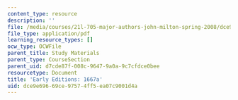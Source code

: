 ```yaml
---
content_type: resource
description: ''
file: /media/courses/21l-705-major-authors-john-milton-spring-2008/dce9e69669ce97574ff5ea07c9001d4a_MIT21L_705S08_1667a.pdf
file_type: application/pdf
learning_resource_types: []
ocw_type: OCWFile
parent_title: Study Materials
parent_type: CourseSection
parent_uid: d7cde87f-008c-9647-9a0a-9c7cfdce0bee
resourcetype: Document
title: 'Early Editions: 1667a'
uid: dce9e696-69ce-9757-4ff5-ea07c9001d4a
---
```

